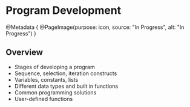 # Program Development

@Metadata {
    @PageImage(purpose: icon, source: "In Progress", alt: "In Progress")
}

## Overview
- Stages of developing a program
- Sequence, selection, iteration constructs
- Variables, constants, lists
- Different data types and built in functions
- Common programming solutions
- User-defined functions
